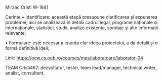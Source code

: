 
Mirzac Cristi W-1841


Cerinte
• Identificare: această etapă presupune clarificarea și expunerea problemei; aici se analizează în detalii cadrul legal, programe naționale și internaționale, statistici, studii, analize existente, sondaje și alte informații relevante;

• Formulare: este necesar a enunța clar ideea proiectului, a da detalii și o formă definitivă ideii;

Link: https://ocw.cs.pub.ro/courses/mps/laboratoare/laborator-04


TEAM
Cristi467: dezvoltator, tester, team lead/manager, technical writer, analist, consultant.
